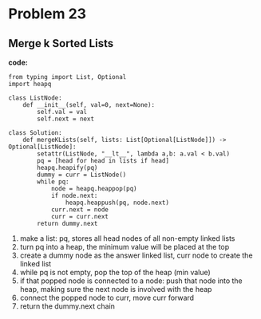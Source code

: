 # Problem 23
## Merge k Sorted Lists
**code:**
```
from typing import List, Optional
import heapq

class ListNode:
    def __init__(self, val=0, next=None):
        self.val = val
        self.next = next

class Solution:
    def mergeKLists(self, lists: List[Optional[ListNode]]) -> Optional[ListNode]:
        setattr(ListNode, "__lt__", lambda a,b: a.val < b.val)
        pq = [head for head in lists if head]
        heapq.heapify(pq)
        dummy = curr = ListNode()
        while pq:
            node = heapq.heappop(pq)
            if node.next:
                heapq.heappush(pq, node.next)
            curr.next = node
            curr = curr.next
        return dummy.next
```
1. make a list: pq, stores all head nodes of all non-empty linked lists
2. turn pq into a heap, the minimum value will be placed at the top
3. create a dummy node as the answer linked list, curr node to create the linked list
4. while pq is not empty, pop the top of the heap (min value)
5. if that popped node is connected to a node: push that node into the heap, making sure the next node is involved with the heap
6. connect the popped node to curr, move curr forward
7. return the dummy.next chain
